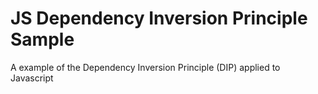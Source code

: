 # JS Dependency Inversion Principle Sample
A example of the Dependency Inversion Principle (DIP) applied to Javascript
